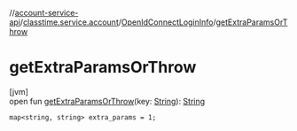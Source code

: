 //[account-service-api](../../../index.md)/[classtime.service.account](../index.md)/[OpenIdConnectLoginInfo](index.md)/[getExtraParamsOrThrow](get-extra-params-or-throw.md)

# getExtraParamsOrThrow

[jvm]\
open fun [getExtraParamsOrThrow](get-extra-params-or-throw.md)(key: [String](https://docs.oracle.com/javase/8/docs/api/java/lang/String.html)): [String](https://docs.oracle.com/javase/8/docs/api/java/lang/String.html)

`map<string, string> extra_params = 1;`
